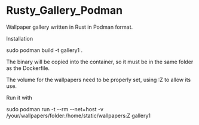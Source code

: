 # Rusty_Gallery_Podman
Wallpaper gallery written in Rust in Podman format.

Installation

sudo podman build -t gallery1 .

The binary will be copied into the container, so it must be in the same folder as the Dockerfile.

The volume for the wallpapers need to be properly set, using :Z to allow its use.

Run it with

sudo podman run -t --rm --net=host -v /your/wallpapers/folder:/home/static/wallpapers:Z gallery1
